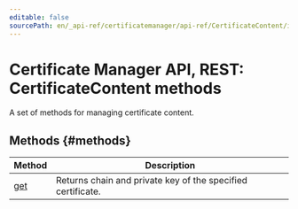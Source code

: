 ```yaml
---
editable: false
sourcePath: en/_api-ref/certificatemanager/api-ref/CertificateContent/index.md
---
```


# Certificate Manager API, REST: CertificateContent methods
A set of methods for managing certificate content.

## Methods {#methods}
Method | Description
--- | ---
[get](get.md) | Returns chain and private key of the specified certificate.